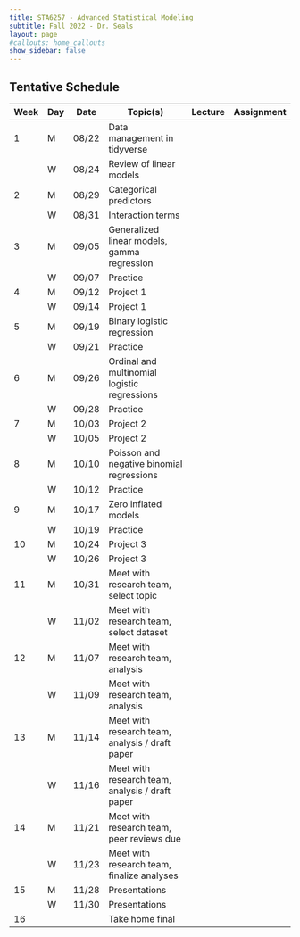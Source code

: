 ```yaml
---
title: STA6257 - Advanced Statistical Modeling
subtitle: Fall 2022 - Dr. Seals
layout: page
#callouts: home_callouts
show_sidebar: false
---
```


## Tentative Schedule

| Week | Day | Date  | Topic(s) | Lecture | Assignment | 
|-----------|-----------|-----------|-----------|:---------:|:---------:|
| 1    | M   | 08/22 | Data management in tidyverse | | |
|      | W   | 08/24 | Review of linear models | | |
| 2    | M   | 08/29 | Categorical predictors | | | 
|      | W   | 08/31 | Interaction terms | | |
| 3    | M   | 09/05 | Generalized linear models, gamma regression | | |
|      | W   | 09/07 | Practice | | |
| 4    | M   | 09/12 | Project 1 | | |
|      | W   | 09/14 | Project 1 | | |
| 5    | M   | 09/19 | Binary logistic regression | | |
|      | W   | 09/21 | Practice | | |
| 6    | M   | 09/26 | Ordinal and multinomial logistic regressions | | |
|      | W   | 09/28 | Practice | | |
| 7    | M   | 10/03 | Project 2 | | |
|      | W   | 10/05 | Project 2 | | |
| 8    | M   | 10/10 | Poisson and negative binomial regressions | | |
|      | W   | 10/12 | Practice | | |
| 9    | M   | 10/17 | Zero inflated models | | | 
|      | W   | 10/19 | Practice | | | 
| 10   | M   | 10/24 | Project 3 | | | 
|      | W   | 10/26 | Project 3 | | | 
| 11   | M   | 10/31 | Meet with research team, select topic | | |
|      | W   | 11/02 | Meet with research team, select dataset | | | 
| 12   | M   | 11/07 | Meet with research team, analysis | | |
|      | W   | 11/09 | Meet with research team, analysis | | | 
| 13   | M   | 11/14 | Meet with research team, analysis / draft paper | | |
|      | W   | 11/16 | Meet with research team, analysis / draft paper | | |
| 14   | M   | 11/21 | Meet with research team, peer reviews due | | |
|      | W   | 11/23 | Meet with research team, finalize analyses | | |
| 15   | M   | 11/28 | Presentations | | |
|      | W   | 11/30 | Presentations | | |
| 16   |   |  | Take home final | | |
